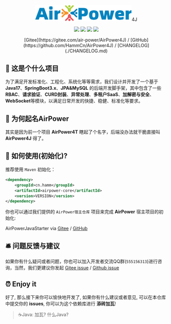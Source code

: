 <p align="center">
  <!--suppress HtmlRequiredAltAttribute -->
<img width="300" src="docs/img/airpower.svg"/>4J
</p>

<p align="center">
  <img src="https://svg.hamm.cn?key=Lang&value=Java17&bg=green"/>
  <img src="https://svg.hamm.cn?key=Base&value=SpringBoot3"/>
  <img src="https://svg.hamm.cn?key=ORM&value=JPA"/>
  <img src="https://svg.hamm.cn?key=DB&value=MySQL"/>
</p>

<p align="center">
[Gitee](https://gitee.com/air-power/AirPower4J) / [GitHub](https://github.com/HammCn/AirPower4J) / [CHANGELOG](./CHANGELOG.md)
</p>

## 📖 这是个什么项目

为了满足开发标准化、工程化、系统化等等需求，我们设计并开发了一个基于 **Java17**、**SpringBoot3.x**、**JPA&MySQL** 的后端开发脚手架，其中包含了一些 **RBAC**、**请求验证**、**CURD封装**、**异常处理**、**多租户SaaS**、**加解密与安全**、**WebSocket**等模块，以满足日常开发的快捷、稳健、标准化等要求。

## 🎈 为何起名**AirPower**

其实是因为前一个项目 **AirPower4T** 瞎起了个名字，后端没办法就干脆直接叫 **AirPower4J** 得了。

## 🔑 如何使用(初始化)?

推荐使用 `Maven` 初始化：

```xml
<dependency>
    <groupId>cn.hamm</groupId>
    <artifactId>airpower-core</artifactId>
    <version>VERSION</version> 
</dependency>
```

你也可以通过我们提供的 ```AirPower宿主仓库``` 项目来完成 **AirPower** 宿主项目的初始化:

AirPowerJavaStarter via [Gitee](https://gitee.com/air-power/AirPowerJavaStarter/blob/main/README.md) / [GitHub](https://github.com/HammCn/AirPowerJavaStarter/blob/main/README.md)

## 🛎 问题反馈与建议

如果你有什么疑问或者问题，你也可以加入开发者交流QQ群(```555156313```)进行咨询，当然，我们更建议你发起 [Gitee issue](https://gitee.com/air-power/AirPower4J/issues/new) / [Github issue](https://github.com/HammCn/AirPower4J/issues/new)

## ⏰ Enjoy it

好了, 那么接下来你可以愉快地开发了, 如果你有什么建议或者意见, 可以在本仓库中提交你的 **issues**, 你可以为这个依赖库进行
**添砖加瓦**!

> ☕️Java: 加瓦? 什么Java?
